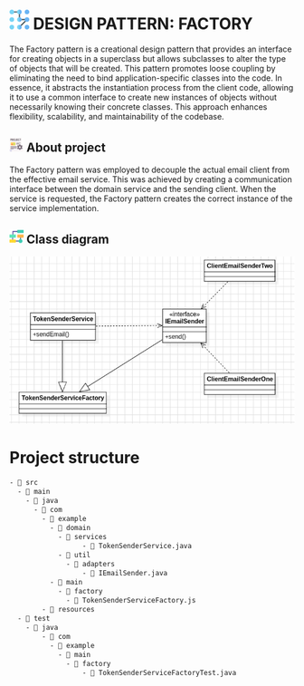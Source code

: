 <h1>
    <img src="./docs/pattern-lock.png" width="35" height="35">
    DESIGN PATTERN: FACTORY
</h1>
The Factory pattern is a creational design pattern that provides an interface for creating objects in a superclass but allows subclasses to alter the type of objects that will be created. This pattern promotes loose coupling by eliminating the need to bind application-specific classes into the code. In essence, it abstracts the instantiation process from the client code, allowing it to use a common interface to create new instances of objects without necessarily knowing their concrete classes. This approach enhances flexibility, scalability, and maintainability of the codebase.

<h2>
    <img src="./docs/project-icon.png" width="25" height="25">
    About project
</h2>

<p>The Factory pattern was employed to decouple the actual email client from the effective email service. This was achieved by creating a communication interface between the domain service and the sending client. When the service is requested, the Factory pattern creates the correct instance of the service implementation. 
</p>

<h2>
    <img src="./docs/flow-chart.png" width="25" height="25">
    Class diagram
</h2>

<p align="center">
 <img src="./docs/d-class-factory.png" >
</p>

# Project structure

```
- 📁 src
  - 📁 main
    - 📁 java
      - 📁 com
        - 📁 example
          - 📁 domain
            - 📁 services
                  - 📄 TokenSenderService.java
            - 📁 util
              - 📁 adapters
                  - 📄 IEmailSender.java
          - 📁 main
            - 📁 factory
              - 📄 TokenSenderServiceFactory.js
        - 📁 resources
  - 📁 test
    - 📁 java
        - 📁 com
          - 📁 example
            - 📁 main
              - 📁 factory
                  - 📄 TokenSenderServiceFactoryTest.java

```
